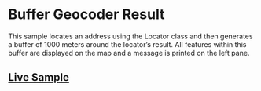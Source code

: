 # Buffer Geocoder Result
This sample locates an address using the Locator class and then generates a buffer of 1000 meters around the locator’s result. All features within this buffer are displayed on the map and a message is printed on the left pane.
## [Live Sample](http://esri.github.io/developer-support/web-js/buffer-geocoder-result/index.html)
